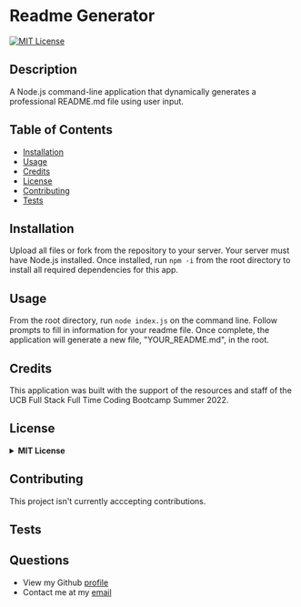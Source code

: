 # Readme Generator

[![MIT License](https://img.shields.io/badge/License-MIT-green)](#license)

## Description 
A Node.js command-line application that dynamically generates a professional README.md file using user input.



## Table of Contents

* [Installation](#installation)
* [Usage](#usage)
* [Credits](#credits)
* [License](#license)
* [Contributing](#contributing)
* [Tests](#tests)


## Installation
Upload all files or fork from the repository to your server. Your server must have Node.js installed. Once installed, run `npm -i` from the root directory to install all required dependencies for this app.

## Usage 
From the root directory, run `node index.js` on the command line. Follow prompts to fill in information for your readme file. Once complete, the application will generate a new file, "YOUR_README.md", in the root.

## Credits
This application was built with the support of the resources and staff of the UCB Full Stack Full Time Coding Bootcamp Summer 2022. 

## License
<details>
  <summary><b>MIT License</b></summary>

```
MIT License

Copyright (c) 2022 seannoh

Permission is hereby granted, free of charge, to any person obtaining a copy
of this software and associated documentation files (the "Software"), to deal
in the Software without restriction, including without limitation the rights
to use, copy, modify, merge, publish, distribute, sublicense, and/or sell
copies of the Software, and to permit persons to whom the Software is
furnished to do so, subject to the following conditions:

The above copyright notice and this permission notice shall be included in all
copies or substantial portions of the Software.

THE SOFTWARE IS PROVIDED "AS IS", WITHOUT WARRANTY OF ANY KIND, EXPRESS OR
IMPLIED, INCLUDING BUT NOT LIMITED TO THE WARRANTIES OF MERCHANTABILITY,
FITNESS FOR A PARTICULAR PURPOSE AND NONINFRINGEMENT. IN NO EVENT SHALL THE
AUTHORS OR COPYRIGHT HOLDERS BE LIABLE FOR ANY CLAIM, DAMAGES OR OTHER
LIABILITY, WHETHER IN AN ACTION OF CONTRACT, TORT OR OTHERWISE, ARISING FROM,
OUT OF OR IN CONNECTION WITH THE SOFTWARE OR THE USE OR OTHER DEALINGS IN THE
SOFTWARE.
```
      
</details>

## Contributing
This project isn't currently acccepting contributions.

## Tests


## Questions
- View my Github [profile](https://github.com/seannoh)
- Contact me at my [email](https://github.com/seannoh@ucsb.edu)

